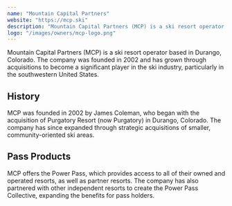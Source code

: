 ```yaml
---
name: "Mountain Capital Partners"
website: "https://mcp.ski"
description: "Mountain Capital Partners (MCP) is a ski resort operator that owns and manages several ski areas in the western United States. The company focuses on smaller, community-oriented ski areas and has been growing through acquisitions since its founding."
logo: "/images/owners/mcp-logo.png"
---
```


Mountain Capital Partners (MCP) is a ski resort operator based in Durango, Colorado. The company was founded in 2002 and has grown through acquisitions to become a significant player in the ski industry, particularly in the southwestern United States.

## History

MCP was founded in 2002 by James Coleman, who began with the acquisition of Purgatory Resort (now Purgatory) in Durango, Colorado. The company has since expanded through strategic acquisitions of smaller, community-oriented ski areas.


## Pass Products

MCP offers the Power Pass, which provides access to all of their owned and operated resorts, as well as partner resorts. The company has also partnered with other independent resorts to create the Power Pass Collective, expanding the benefits for pass holders.